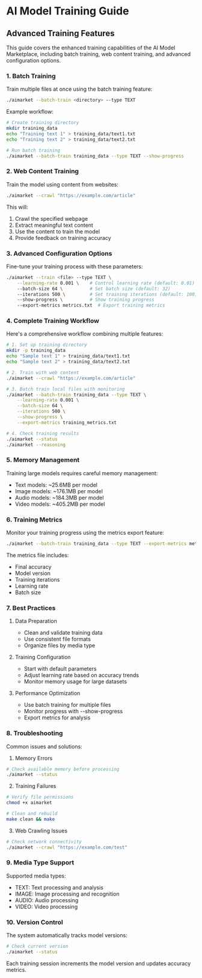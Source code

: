 # AI Model Training Guide

## Advanced Training Features

This guide covers the enhanced training capabilities of the AI Model Marketplace, including batch training, web content training, and advanced configuration options.

### 1. Batch Training

Train multiple files at once using the batch training feature:

```bash
./aimarket --batch-train <directory> --type TEXT
```

Example workflow:
```bash
# Create training directory
mkdir training_data
echo "Training text 1" > training_data/text1.txt
echo "Training text 2" > training_data/text2.txt

# Run batch training
./aimarket --batch-train training_data --type TEXT --show-progress
```

### 2. Web Content Training

Train the model using content from websites:

```bash
./aimarket --crawl "https://example.com/article"
```

This will:
1. Crawl the specified webpage
2. Extract meaningful text content
3. Use the content to train the model
4. Provide feedback on training accuracy

### 3. Advanced Configuration Options

Fine-tune your training process with these parameters:

```bash
./aimarket --train <file> --type TEXT \
    --learning-rate 0.001 \    # Control learning rate (default: 0.01)
    --batch-size 64 \          # Set batch size (default: 32)
    --iterations 500 \         # Set training iterations (default: 100)
    --show-progress \          # Show training progress
    --export-metrics metrics.txt  # Export training metrics
```

### 4. Complete Training Workflow

Here's a comprehensive workflow combining multiple features:

```bash
# 1. Set up training directory
mkdir -p training_data
echo "Sample text 1" > training_data/text1.txt
echo "Sample text 2" > training_data/text2.txt

# 2. Train with web content
./aimarket --crawl "https://example.com/article"

# 3. Batch train local files with monitoring
./aimarket --batch-train training_data --type TEXT \
    --learning-rate 0.001 \
    --batch-size 64 \
    --iterations 500 \
    --show-progress \
    --export-metrics training_metrics.txt

# 4. Check training results
./aimarket --status
./aimarket --reasoning
```

### 5. Memory Management

Training large models requires careful memory management:

- Text models: ~25.6MB per model
- Image models: ~176.1MB per model
- Audio models: ~184.3MB per model
- Video models: ~405.2MB per model

### 6. Training Metrics

Monitor your training progress using the metrics export feature:

```bash
./aimarket --batch-train training_data --type TEXT --export-metrics metrics.txt
```

The metrics file includes:
- Final accuracy
- Model version
- Training iterations
- Learning rate
- Batch size

### 7. Best Practices

1. Data Preparation
   - Clean and validate training data
   - Use consistent file formats
   - Organize files by media type

2. Training Configuration
   - Start with default parameters
   - Adjust learning rate based on accuracy trends
   - Monitor memory usage for large datasets

3. Performance Optimization
   - Use batch training for multiple files
   - Monitor progress with --show-progress
   - Export metrics for analysis

### 8. Troubleshooting

Common issues and solutions:

1. Memory Errors
```bash
# Check available memory before processing
./aimarket --status
```

2. Training Failures
```bash
# Verify file permissions
chmod +x aimarket

# Clean and rebuild
make clean && make
```

3. Web Crawling Issues
```bash
# Check network connectivity
./aimarket --crawl "https://example.com/test"
```

### 9. Media Type Support

Supported media types:
- TEXT: Text processing and analysis
- IMAGE: Image processing and recognition
- AUDIO: Audio processing
- VIDEO: Video processing

### 10. Version Control

The system automatically tracks model versions:
```bash
# Check current version
./aimarket --status
```

Each training session increments the model version and updates accuracy metrics.
